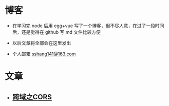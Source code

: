 # 博客

- 在学习完 node 后用 egg+vue 写了一个博客，但不尽人意，在过了一段时间后，还是觉得在 github 写 md 文件比较方便

- 以后文章将全部会在这里发出

- 个人邮箱 sshang141@163.com



# 文章
- ## [跨域之CORS](./articles/will/跨域之CORS.md)